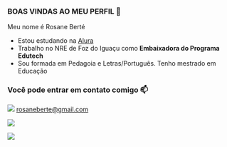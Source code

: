 ###   BOAS  VINDAS AO MEU PERFIL 🌻

Meu nome é Rosane Berté

- Estou estudando na [Alura](https://www.alura.com.br)
- Trabalho no NRE de Foz do Iguaçu como **Embaixadora do Programa Edutech**
- Sou formada em Pedagoia e Letras/Português. Tenho mestrado em Educação

### Você pode entrar em contato comigo 📫

![](https://img.shields.io/badge/Gmail-D14836?style=for-the-badge&logo=gmail&logoColor=white) rosaneberte@gmail.com

[![](https://img.shields.io/badge/Instagram-E4405F?style=for-the-badge&logo=instagram&logoColor=white)](https://instagram.com/projetooalecrim?igshid=NGExMmI2YTkyZg==)

![](https://media.tenor.com/5mSMAfK0ZiAAAAAd/scaler-create-impact.gif)

